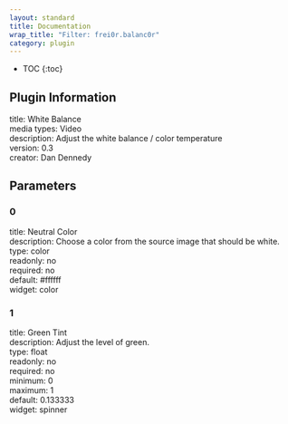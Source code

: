 ```yaml
---
layout: standard
title: Documentation
wrap_title: "Filter: frei0r.balanc0r"
category: plugin
---
```

* TOC
{:toc}

## Plugin Information

title: White Balance  
media types:
Video  
description: Adjust the white balance / color temperature  
version: 0.3  
creator: Dan Dennedy  

## Parameters

### 0

title: Neutral Color    
description:
Choose a color from the source image that should be white.  
type: color  
readonly: no  
required: no  
default: #ffffff  
widget: color  

### 1

title: Green Tint    
description:
Adjust the level of green.  
type: float  
readonly: no  
required: no  
minimum: 0  
maximum: 1  
default: 0.133333  
widget: spinner  

